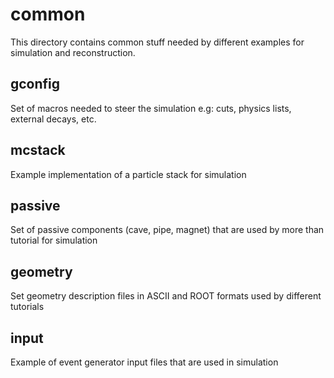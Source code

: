 # common

This directory contains common stuff needed by different examples for simulation and reconstruction.

## gconfig

Set of macros needed to steer the simulation e.g: cuts, physics lists, external decays, etc.

## mcstack 

Example implementation of a particle stack for simulation

## passive

Set of passive components (cave, pipe, magnet) that are used by more than tutorial for simulation

## geometry

Set geometry description files in ASCII and ROOT formats used by different tutorials

## input

Example of event generator input files that are used in simulation
